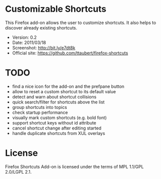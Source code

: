 # Customizable Shortcuts

This Firefox add-on allows the user to customize shortcuts. It also helps to
discover already existing shortcuts.

- Version: 0.2
- Date: 2011/03/18
- Screenshot: <http://bit.ly/e7dt8k>
- Official site: <https://github.com/ttaubert/firefox-shortcuts>

# TODO

* find a nice icon for the add-on and the prefpane button
* allow to reset a custom shortcut to its default value
* detect and warn about shortcut collisions
* quick search/filter for shortcuts above the list
* group shortcuts into topics
* check startup performance
* visually mark custom shortcuts (e.g. bold font)
* support shortcut keys without id attribute
* cancel shortcut change after editing started
* handle duplicate shortcuts from XUL overlays

# License

Firefox Shortcuts Add-on is licensed under the terms of MPL 1.1/GPL 2.0/LGPL 2.1.
